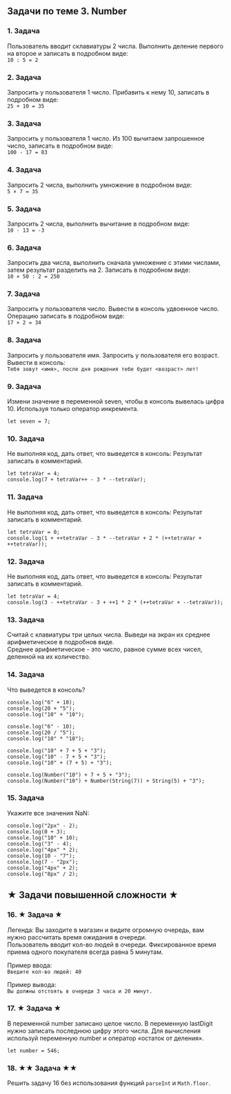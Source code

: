 ## Задачи по теме 3. Number ##

### 1. Задача 
Пользователь вводит склавиатуры 2 числа.
Выполнить деление первого на второе и записать в подробном виде: <br>
`10 : 5 = 2`


### 2. Задача 
Запросить у пользователя 1 число. 
Прибавить к нему 10, записать в подробном виде: <br>
`25 + 10 = 35`


### 3. Задача 
Запросить у пользователя 1 число. 
Из 100 вычитаем запрошенное число, записать в подробном виде: <br>
`100 - 17 = 83`


### 4. Задача 
Запросить 2 числа, выполнить умножение в подробном виде: <br>
`5 × 7 = 35`

### 5. Задача 
Запросить 2 числа, выполнить вычитание в подробном виде: <br>
`10 - 13 = -3`


### 6. Задача 
Запросить два числа, выполнить сначала умножение с этими числами, затем результат разделить на 2.
Записать в подробном виде: <br>
`10 × 50 : 2 = 250`


### 7. Задача 
Запросить у пользователя число. Вывести в консоль удвоенное число.
Операцию записать в подробном виде: <br>
`17 × 2 = 34`


### 8. Задача
Запросить у пользователя имя. 
Запросить у пользователя его возраст.
Вывести в консоль: <br>
`Тебя зовут <имя>, после дня рождения тебе будет <возраст> лет!`


### 9. Задача
Измени значение в переменной seven, чтобы в консоль вывелась цифра 10.
Используя только оператор инкремента.

```
let seven = 7;
```


### 10. Задача
Не выполняя код, дать ответ, что выведется в консоль:
Результат записать в комментарий.

```
let tetraVar = 4;
console.log(7 + tetraVar++ - 3 * --tetraVar);
```


### 11. Задача
Не выполняя код, дать ответ, что выведется в консоль:
Результат записать в комментарий.

```
let tetraVar = 0;
console.log(1 + ++tetraVar - 3 * --tetraVar + 2 * (++tetraVar + ++tetraVar));
```


### 12. Задача
Не выполняя код, дать ответ, что выведется в консоль:
Результат записать в комментарий.

```
let tetraVar = 4;
console.log(3 - ++tetraVar - 3 + ++1 * 2 * (++tetraVar + --tetraVar));
```

### 13. Задача 
Считай с клавиатуры три целых числа.
Выведи на экран их среднее арифметическое в подробнов виде. <br>
Среднее арифметическое - это число, равное сумме всех чисел, деленной на их количество.


### 14. Задача 
Что выведется в консоль?

```
console.log("6" + 10);
console.log(20 + "5");
console.log("10" + "10");

console.log("6" - 10);
console.log(20 / "5");
console.log("10" * "10");

console.log("10" + 7 + 5 + "3");
console.log("10" - 7 + 5 + "3");
console.log("10" + (7 + 5) + "3");

console.log(Number("10") + 7 + 5 + "3");
console.log(Number("10") + Number(String(7)) + String(5) + "3");
```

### 15. Задача 
Укажите все значения NaN:

```
console.log("2px" - 2);
console.log(0 + 3);
console.log("10" + 10);
console.log("3" - 4);
console.log("4px" * 2);
console.log(10 - "7");
console.log(7 - "2px");
console.log("4px" + 2);
console.log("8px" / 2);
```


## ★ Задачи повышенной сложности ★ ##

### 16. ★ Задача ★
Легенда: Вы заходите в магазин и видите огромную очередь, вам нужно рассчитать время ожидания в очереди.
<br>
Пользователь вводит кол-во людей в очереди.
Фиксированное время приема одного покупателя всегда равна 5 минутам.

Пример ввода: <br>
`Введите кол-во людей: 40`

Пример вывода: <br> 
`Вы должны отстоять в очереди 3 часа и 20 минут.`


### 17. ★ Задача ★
В переменной number записано целое число.
В переменную lastDigit нужно записать последнюю цифру этого числа.
Для вычисления используй переменную number и оператор «остаток от деления».

```
let number = 546;
```

### 18. ★★ Задача ★★
Решить задачу 16 без использования функций `parseInt` и `Math.floor`.